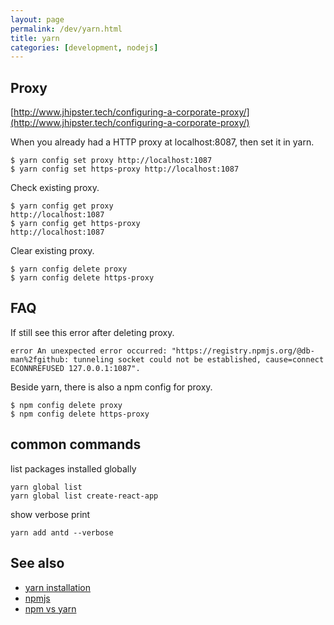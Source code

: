 ```yaml
---
layout: page
permalink: /dev/yarn.html
title: yarn
categories: [development, nodejs]
---
```


## Proxy

[http://www.jhipster.tech/configuring-a-corporate-proxy/](http://www.jhipster.tech/configuring-a-corporate-proxy/)

When you already had a HTTP proxy at localhost:8087, then set it in yarn.

```
$ yarn config set proxy http://localhost:1087
$ yarn config set https-proxy http://localhost:1087
```

Check existing proxy.

```
$ yarn config get proxy
http://localhost:1087
$ yarn config get https-proxy
http://localhost:1087
```

Clear existing proxy.

```
$ yarn config delete proxy
$ yarn config delete https-proxy
```

## FAQ

If still see this error after deleting proxy.

```
error An unexpected error occurred: "https://registry.npmjs.org/@db-man%2fgithub: tunneling socket could not be established, cause=connect ECONNREFUSED 127.0.0.1:1087".
```

Beside yarn, there is also a npm config for proxy.

```
$ npm config delete proxy
$ npm config delete https-proxy
```

## common commands

list packages installed globally

```
yarn global list
yarn global list create-react-app
```

show verbose print

```
yarn add antd --verbose
```

## See also

- [yarn installation](/dev/yarn-installation.html)
- [npmjs](/dev/npmjs.html)
- [npm vs yarn](/dev/npm-vs-yarn.html)
